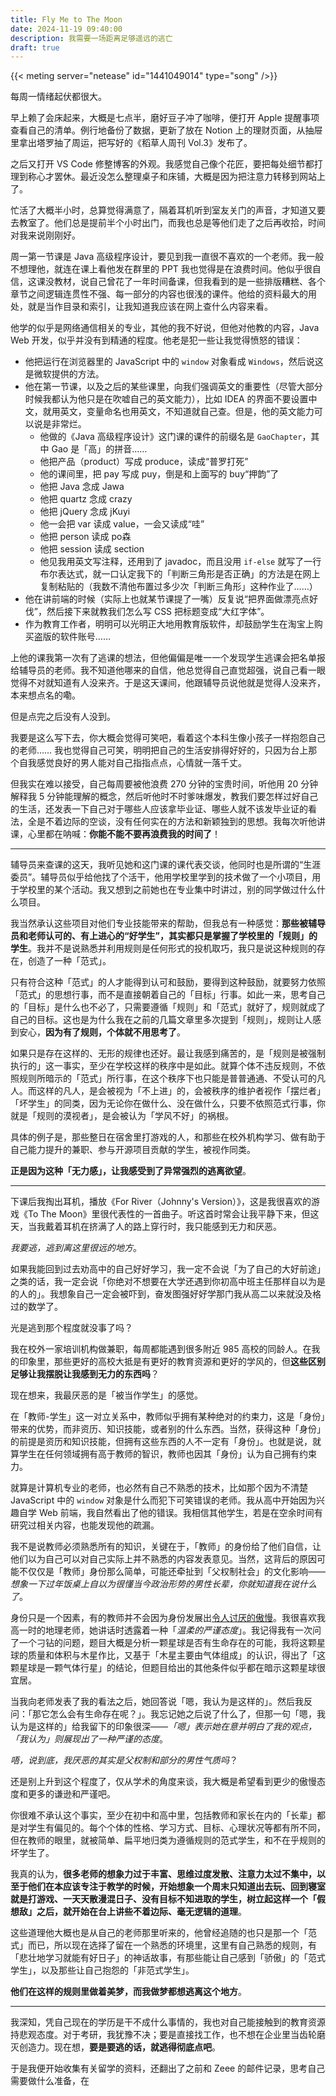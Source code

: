 ```yaml
---
title: Fly Me to The Moon
date: 2024-11-19 09:40:00
description: 我需要一场距离足够遥远的逃亡
draft: true
---
```


{{< meting server="netease" id="1441049014" type="song" />}}

每周一情绪起伏都很大。

早上赖了会床起来，大概是七点半，磨好豆子冲了咖啡，便打开 Apple 提醒事项查看自己的清单。例行地备份了数据，更新了放在 Notion 上的理财页面，从抽屉里拿出塔罗抽了周运，把写好的《稻草人周刊 Vol.3》发布了。

之后又打开 VS Code 修整博客的外观。我感觉自己像个花匠，要把每处细节都打理到称心才罢休。最近没怎么整理桌子和床铺，大概是因为把注意力转移到网站上了。

忙活了大概半小时，总算觉得满意了，隔着耳机听到室友关门的声音，才知道又要去教室了。他们总是提前半个小时出门，而我也总是等他们走了之后再收拾，时间对我来说刚刚好。

周一第一节课是 Java 高级程序设计，要见到我一直很不喜欢的一个老师。我一般不想理他，就连在课上看他发在群里的 PPT 我也觉得是在浪费时间。他似乎很自信，这课没教材，说自己曾花了一年时间备课，但我看到的是一些排版糟糕、各个章节之间逻辑连贯性不强、每一部分的内容也很浅的课件。他给的资料最大的用处，就是当作目录和索引，让我知道我应该在网上查什么内容来看。

他学的似乎是网络通信相关的专业，其他的我不好说，但他对他教的内容，Java Web 开发，似乎并没有到精通的程度。他老是犯一些让我觉得愤怒的错误：

- 他把运行在浏览器里的 JavaScript 中的 `window` 对象看成 `Windows`，然后说这是微软提供的方法。
- 他在第一节课，以及之后的某些课里，向我们强调英文的重要性（尽管大部分时候我都认为他只是在吹嘘自己的英文能力），比如 IDEA 的界面不要设置中文，就用英文，变量命名也用英文，不知道就自己查。但是，他的英文能力可以说是非常烂。
  - 他做的《Java 高级程序设计》这门课的课件的前缀名是 `GaoChapter`，其中 Gao 是「高」的拼音……
  - 他把产品（product）写成 produce，读成“普罗打死”
  - 他的课间里，把 pay 写成 puy，倒是和上面写的 buy“押韵”了
  - 他把 Java 念成 Jawa
  - 他把 quartz 念成 crazy
  - 他把 jQuery 念成 jKuyi
  - 他一会把 var 读成 value，一会又读成“哇”
  - 他把 person 读成 po森
  - 他把 session 读成 section
  - 他见我用英文写注释，还用到了 javadoc，而且没用 `if-else` 就写了一行布尔表达式，就一口认定我下的「判断三角形是否正确」的方法是在网上复制粘贴的（我数不清他布置过多少次「判断三角形」这种作业了……）
- 他在讲前端的时候（实际上也就某节课提了一嘴）反复说“把界面做漂亮点好伐”，然后接下来就教我们怎么写 CSS 把标题变成“大红字体”。
- 作为教育工作者，明明可以光明正大地用教育版软件，却鼓励学生在淘宝上购买盗版的软件账号……

上他的课我第一次有了逃课的想法，但他偏偏是唯一一个发现学生逃课会把名单报给辅导员的老师。我不知道他哪来的自信，他总觉得自己直觉超强，说自己看一眼觉得不对就知道有人没来齐。于是这天课间，他跟辅导员说他就是觉得人没来齐，本来想点名的嘞。

但是点完之后没有人没到。

我要是这么写下去，你大概会觉得可笑吧，看着这个本科生像小孩子一样抱怨自己的老师…… 我也觉得自己可笑，明明把自己的生活安排得好好的，只因为台上那个自我感觉良好的男人能对自己指指点点，心情就一落千丈。

但我实在难以接受，自己每周要被他浪费 270 分钟的宝贵时间，听他用 20 分钟解释我 5 分钟能理解的概念，然后听他时不时爹味爆发，教我们要怎样过好自己的生活，还发表一下自己对于哪些人应该拿毕业证、哪些人就不该发毕业证的看法，全是不着边际的空谈，没有任何实在的方法和新颖独到的思想。我每次听他讲课，心里都在呐喊：**你能不能不要再浪费我的时间了**！

---

辅导员来查课的这天，我听见她和这门课的课代表交谈，他同时也是所谓的“生涯委员”。辅导员似乎给他找了个活干，他用学校里学到的技术做了一个小项目，用于学校里的某个活动。我又想到之前她也在专业集中时讲过，别的同学做过什么什么项目。

我当然承认这些项目对他们专业技能带来的帮助，但我总有一种感觉：**那些被辅导员和老师认可的、有上进心的“好学生”，其实都只是掌握了学校里的「规则」的学生**。我并不是说熟悉并利用规则是任何形式的投机取巧，我只是说这种规则的存在，创造了一种「范式」。

只有符合这种「范式」的人才能得到认可和鼓励，要得到这种鼓励，就要努力依照「范式」的思想行事，而不是直接朝着自己的「目标」行事。如此一来，思考自己的「目标」是什么也不必了，只需要遵循「规则」和「范式」就好了，规则就成了自己的目标。这也是为什么我在之前的几篇文章里多次提到「规则」，规则让人感到安心，**因为有了规则，个体就不用思考了**。

如果只是存在这样的、无形的规律也还好。最让我感到痛苦的，是「规则是被强制执行的」这一事实，至少在学校这样的秩序中是如此。就算个体不违反规则，不依照规则所暗示的「范式」所行事，在这个秩序下也只能是普普通通、不受认可的凡人。而这样的凡人，是会被视为「不上进」的，会被秩序的维护者视作「摆烂者」「坏学生」的同类，因为无论你在做什么、没在做什么，只要不依照范式行事，你就是「规则的漠视者」，是会被认为「学风不好」的祸根。

具体的例子是，那些整日在宿舍里打游戏的人，和那些在校外机构学习、做有助于自己能力提升的兼职、参与开源项目贡献的学生，被视作同类。

**正是因为这种「无力感」，让我感受到了异常强烈的逃离欲望**。

---

下课后我掏出耳机，播放《For River（Johnny's Version）》，这是我很喜欢的游戏《To The Moon》里很代表性的一首曲子。听这首时常会让我平静下来，但这天，当我戴着耳机在挤满了人的路上穿行时，我只能感到无力和厌恶。

*我要逃，逃到离这里很远的地方*。

如果我能回到过去劝高中的自己好好学习，我一定不会说「为了自己的大好前途」之类的话，我一定会说「你绝对不想要在大学还遇到你初高中班主任那样自以为是的人的」。我想象自己一定会被吓到，奋发图强好好学那门我从高二以来就没及格过的数学了。

光是逃到那个程度就没事了吗？

我在校外一家培训机构做兼职，每周都能遇到很多附近 985 高校的同龄人。在我的印象里，那些更好的高校大抵是有更好的教育资源和更好的学风的，但**这些区别足够让我摆脱让我感到无力的东西吗**？

现在想来，我最厌恶的是「被当作学生」的感觉。

在「教师-学生」这一对立关系中，教师似乎拥有某种绝对的约束力，这是「身份」带来的优势，而非资历、知识技能，或者别的什么东西。当然，获得这种「身份」的前提是资历和知识技能，但拥有这些东西的人不一定有「身份」。也就是说，就算学生在任何领域拥有高于教师的智识，教师也因其「身份」认为自己拥有约束力。

就算是计算机专业的老师，也必然有自己不熟悉的技术，比如那个因为不清楚 JavaScript 中的 `window` 对象是什么而犯下可笑错误的老师。我从高中开始因为兴趣自学 Web 前端，我自然看出了他的错误。我相信其他学生，若是在空余时间有研究过相关内容，也能发现他的疏漏。

我不是说教师必须熟悉所有的知识，关键在于，「教师」的身份给了他们自信，让他们以为自己可以对自己实际上并不熟悉的内容发表意见。当然，这背后的原因可能不仅仅是「教师」身份那么简单，可能还牵扯到「父权制社会」的文化影响——*想象一下过年饭桌上自以为很懂当今政治形势的男性长辈，你就知道我在说什么了*。

身份只是一个因素，有的教师并不会因为身份发展出[令人讨厌的傲慢](/posts/教师的傲慢/)。我很喜欢我高一时的地理老师，她讲话时透露着一种「*温柔的严谨态度*」。我记得我有一次问了一个刁钻的问题，题目大概是分析一颗星球是否有生命存在的可能，我将这颗星球的质量和体积与木星作比，又基于「木星主要由气体组成」的认识，得出了「这颗星球是一颗气体行星」的结论，但题目给出的其他条件似乎都在暗示这颗星球很宜居。

当我向老师发表了我的看法之后，她回答说「嗯，我认为是这样的」。然后我反问：「那它怎么会有生命存在呢？」。我忘记她之后说了什么了，但那一句「嗯，我认为是这样的」给我留下的印象很深——*「嗯」表示她在意并明白了我的观点，「我认为」则展现出了一种严谨的态度*。

*唔，说到底，我厌恶的其实是父权制和部分的男性气质吗*？

还是别上升到这个程度了，仅从学术的角度来谈，我大概是希望看到更少的傲慢态度和更多的谦逊和严谨吧。

你很难不承认这个事实，至少在初中和高中里，包括教师和家长在内的「长辈」都是对学生有偏见的。每个个体的性格、学习方式、目标、心理状况等都有所不同，但在教师的眼里，就被简单、扁平地归类为遵循规则的范式学生，和不在乎规则的坏学生了。

我真的认为，**很多老师的想象力过于丰富、思维过度发散、注意力太过不集中，以至于他们在本应该专注于教学的时候，开始想象一个周末只知道出去玩、回到寝室就是打游戏、一天天散漫混日子、没有目标不知进取的学生，树立起这样一个「假想敌」之后，就开始在台上讲些不着边际、毫无逻辑的道理**。

这些道理他大概也是从自己的老师那里听来的，他曾经追随的也只是那一个「范式」而已，所以现在选择了留在一个熟悉的环境里，这里有自己熟悉的规则，有「悲壮地学习就能有好日子」的神话故事，有那些能让自己感到「骄傲」的「范式学生」，以及那些让自己抱怨的「非范式学生」。

**他们在这样的规则里做着美梦，而我做梦都想逃离这个地方**。

---

我深知，凭自己现在的学历是干不成什么事情的，我也对自己能接触到的教育资源持悲观态度。对于考研，我犹豫不决；要是直接找工作，也不想在企业里当齿轮磨灭创造力。现在想，**要是要逃的话，就逃得彻底点吧**。

于是我便开始收集有关留学的资料，还翻出了之前和 Zeee 的邮件记录，思考自己需要做什么准备，在